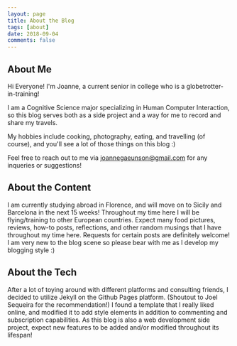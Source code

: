 ```yaml
---
layout: page
title: About the Blog
tags: [about]
date: 2018-09-04
comments: false
---
```

    
## About Me

Hi Everyone! I'm Joanne, a current senior in college who is a globetrotter-in-training! 

I am a Cognitive Science major specializing in Human Computer Interaction, so this blog serves both as a side project and a way for me to record and share my travels.

My hobbies include cooking, photography, eating, and travelling (of course), and you'll see a lot of those things on this blog :) 

Feel free to reach out to me via <u>joannegaeunson@gmail.com</u> for any inqueries or suggestions!

## About the Content

I am currently studying abroad in Florence, and will move on to Sicily and Barcelona in the next 15 weeks! Throughout my time here I will be flying/training to other European countries. Expect many food pictures, reviews, how-to posts, reflections, and other random musings that I have throughout my time here. Requests for certain posts are definitely welcome! I am very new to the blog scene so please bear with me as I develop my blogging style :) 

## About the Tech

After a lot of toying around with different platforms and consulting friends, I decided to utilize Jekyll on the Github Pages platform. (Shoutout to Joel Sequeira for the recommendation!) I found a template that I really liked online, and modified it to add style elements in addition to commenting and subscription capabilities. As this blog is also a web development side project, expect new features to be added and/or modified throughout its lifespan! 




